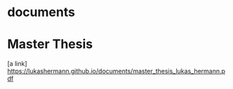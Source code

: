 # documents

# Master Thesis
[a link] https://lukashermann.github.io/documents/master_thesis_lukas_hermann.pdf
